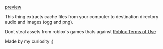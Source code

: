 [preview](https://github.com/wevixgracz/Roblox_cache_extractor/blob/master/github/haker_gameplay.png)

This thing extracts cache files from your computer to destination directory audio and images (ogg and png).

Dont steal assets from roblox's games thats against [Roblox Terms of Use](https://en.help.roblox.com/hc/en-us/articles/115004647846-Roblox-Terms-of-Use)

Made by my curiosity ;)
